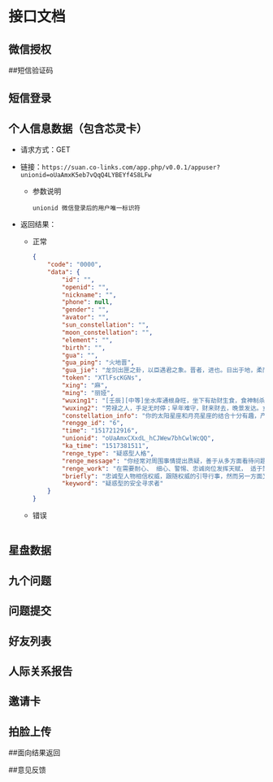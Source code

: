 # 接口文档

## 微信授权

##短信验证码

## 短信登录

## 个人信息数据（包含芯灵卡）

* 请求方式：GET

* 链接：`https://suan.co-links.com/app.php/v0.0.1/appuser?unionid=oUaAmxK5eb7vQqQ4LYBEYf4S8LFw`

  * 参数说明

    ```
    unionid 微信登录后的用户唯一标识符
    ```

* 返回结果：

  * 正常

    ```json
    {
        "code": "0000", 
        "data": {
            "id": "",
            "openid": "", 
            "nickname": "", 
            "phone": null, 
            "gender": "", 
            "avator": "", 
            "sun_constellation": "", 
            "moon_constellation": "", 
            "element": "", 
            "birth": "", 
            "gua": "", 
            "gua_ping": "火地晋", 
            "gua_jie": "龙剑出匣之卦，以臣遇君之象。晋者，进也。日出于地，柔而上行。巡运照耀，升进其明。居官益位，祸灭福生。利见王侯，任意必亨。", 
            "token": "XTlFscKGNs",
            "xing": "麻", 
            "ming": "丽娅", 
            "wuxing1": "[壬辰][中等]坐水库通根身旺，坐下有劫财生食，食神制杀，身旺用杀，主贵。壬辰日为壬骑龙背，亥时生，为龙归大海，主大贵，午时龙死为下等。", 
            "wuxing2": "劳禄之人，手足无时停；早年难守，财来财去，晚景发达。女人操家，勤奋兴旺。",
            "constellation_info": "你的太阳星座和月亮星座的结合十分有趣，产生了一种对大多数人很有吸引力的个性。你的星座结合融合了狮子座的活力、慷慨、自傲以及水瓶座的创新、机巧和友善。不管你从事什么，都能很受欢迎，得到支持。你很善于交际，可爱而且外向。你天性里有把自己的个性展现到公众面前或者创造性活动里的欲望。因为你很理想化而且很浪漫，你不会十分有目的性的做事情。你很有哲学思维，倾心于精神世界的辽阔，很多东西都会引起你的兴趣。你不喜欢投入在一个问题上，因为你的兴趣如此广泛，也因此你不愿在一个想法或者一个人身上花费太多时间。",
            "rengge_id": "6",
            "time": "1517212916",
            "unionid": "oUaAmxCXxdL_hCJWew7bhCwlWcQQ",
            "ka_time": "1517381511",
            "renge_type": "疑惑型人格",
            "renge_message": "你经常对周围事情提出质疑，善于从多方面看待问题，除了看到事物给自己（公司、团队）带来正面影响和发展机遇，也常常能够看到其中潜藏风险和挑战；有时自己拿不定注意，因此更希望能有某种外在权威，指导自己开展各项工作；同时一旦你对某个人、某个团队或某件事充分认可，往往能够忠诚于这个人或这个团队。",
            "renge_work": "在需要耐心、 细心、警惕、忠诚岗位发挥天赋， 适于策划、规划、情报人员与保卫人员",
            "briefly": "忠诚型人物相信权威，跟随权威的引导行事，然而另一方面又容易反权威，性格充满矛盾，他们的团体意识很强，需要亲密感，需要被喜爱、被接纳并得到安全的保障。",
            "keyword": "疑惑型的安全寻求者"
        }
    }
    ```

  * 错误

    ```

    ```

## 星盘数据



## 九个问题



## 问题提交



## 好友列表



## 人际关系报告



## 邀请卡



## 拍脸上传



##面向结果返回



##意见反馈

